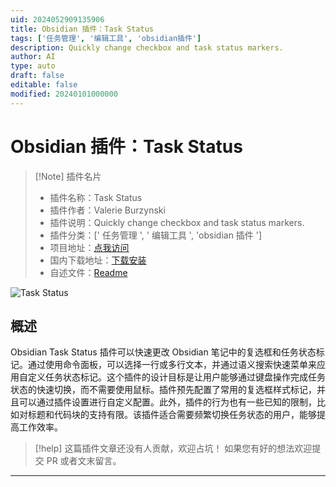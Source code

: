 ```yaml
---
uid: 2024052909135906
title: Obsidian 插件：Task Status
tags: ['任务管理', '编辑工具', 'obsidian插件']
description: Quickly change checkbox and task status markers.
author: AI
type: auto
draft: false
editable: false
modified: 20240101000000
---
```


# Obsidian 插件：Task Status

> [!Note] 插件名片
> - 插件名称：Task Status
> - 插件作者：Valerie Burzynski
> - 插件说明：Quickly change checkbox and task status markers.
> - 插件分类：[' 任务管理 ', ' 编辑工具 ', 'obsidian 插件 ']
> - 项目地址：[点我访问](https://github.com/vburzynski/obsidian-task-status)
> - 国内下载地址：[下载安装](https://pkmer.cn/products/plugin/pluginMarket/?task-status)
> - 自述文件：[Readme](https://ghproxy.net/https://raw.githubusercontent.com/vburzynski/obsidian-task-status/main/README.md)

![Task Status](https://cdn.pkmer.cn/covers/task-status.gif!pkmer)

## 概述

Obsidian Task Status 插件可以快速更改 Obsidian 笔记中的复选框和任务状态标记。通过使用命令面板，可以选择一行或多行文本，并通过语义搜索快速菜单来应用自定义任务状态标记。这个插件的设计目标是让用户能够通过键盘操作完成任务状态的快速切换，而不需要使用鼠标。插件预先配置了常用的复选框样式标记，并且可以通过插件设置进行自定义配置。此外，插件的行为也有一些已知的限制，比如对标题和代码块的支持有限。该插件适合需要频繁切换任务状态的用户，能够提高工作效率。

> [!help]
> 这篇插件文章还没有人贡献，欢迎占坑！
> 如果您有好的想法欢迎提交 PR 或者文末留言。

---



